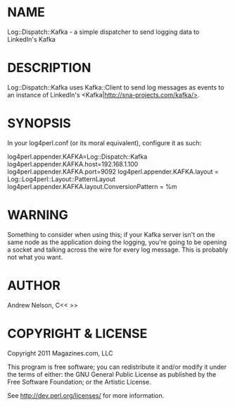 # NAME

Log::Dispatch::Kafka - a simple dispatcher to send logging data to LinkedIn's Kafka

# DESCRIPTION

Log::Dispatch::Kafka uses Kafka::Client to send log messages as events to an
instance of LinkedIn's <Kafka|http://sna-projects.com/kafka/>.

# SYNOPSIS

In your log4perl.conf (or its moral equivalent), configure it as such:

log4perl.appender.KAFKA=Log::Dispatch::Kafka
log4perl.appender.KAFKA.host=192.168.1.100
log4perl.appender.KAFKA.port=9092
log4perl.appender.KAFKA.layout = Log::Log4perl::Layout::PatternLayout
log4perl.appender.KAFKA.layout.ConversionPattern = %m

# WARNING

Something to consider when using this; if your Kafka server isn't on the same
node as the application doing the logging, you're going to be opening a socket
and talking across the wire for every log message. This is probably not what
you want.

# AUTHOR

Andrew Nelson, C<< <anelson at cpan.org> >>

# COPYRIGHT & LICENSE

Copyright 2011 Magazines.com, LLC

This program is free software; you can redistribute it and/or modify it
under the terms of either: the GNU General Public License as published
by the Free Software Foundation; or the Artistic License.

See http://dev.perl.org/licenses/ for more information.
